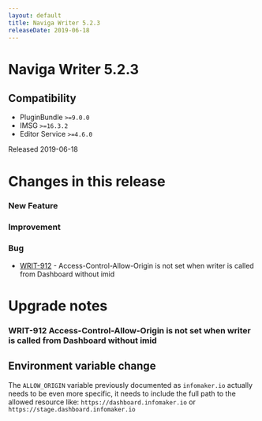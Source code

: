 ```yaml
---
layout: default
title: Naviga Writer 5.2.3
releaseDate: 2019-06-18
---
```

<div class="jumbotron">
    <h1>Naviga Writer 5.2.3</h1>    
    <h2>Compatibility</h2>
    <ul>
        <li>PluginBundle <code>>=9.0.0</code></li>
        <li>IMSG <code>>=16.3.2</code></li>
        <li>Editor Service <code>>=4.6.0</code></li>
    </ul>
</div>

Released 2019-06-18

 

# Changes in this release  


### New Feature 



### Improvement 



### Bug 
 
 * [WRIT-912](https://jira.infomaker.se/browse/WRIT-912) - Access-Control-Allow-Origin is not set when writer is called from Dashboard without imid 




# Upgrade notes  
          
### WRIT-912 Access-Control-Allow-Origin is not set when writer is called from Dashboard without imid 
## Environment variable change

The `ALLOW_ORIGIN` variable previously documented as `infomaker.io` actually needs to be even more specific, it needs to include the full path to the allowed resource like: `https://dashboard.infomaker.io` or `https://stage.dashboard.infomaker.io`   

